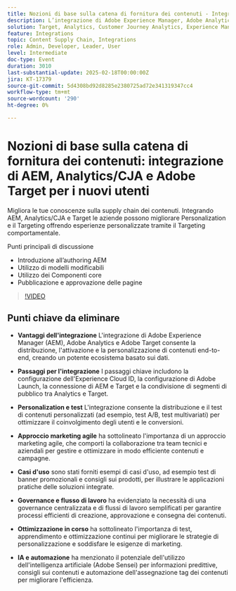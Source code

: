 ```yaml
---
title: Nozioni di base sulla catena di fornitura dei contenuti - Integrazione di AEM, Analytics/CJA e Adobe Target per i nuovi utenti
description: L’integrazione di Adobe Experience Manager, Adobe Analytics e Adobe Target semplifica la distribuzione, la personalizzazione e il test dei contenuti, promuovendo un approccio di marketing agile e l’ottimizzazione continua tramite informazioni basate sull’intelligenza artificiale e l’automazione.
solution: Target, Analytics, Customer Journey Analytics, Experience Manager
feature: Integrations
topic: Content Supply Chain, Integrations
role: Admin, Developer, Leader, User
level: Intermediate
doc-type: Event
duration: 3010
last-substantial-update: 2025-02-18T00:00:00Z
jira: KT-17379
source-git-commit: 5d4308bd92d8285e2380725ad72e341319347cc4
workflow-type: tm+mt
source-wordcount: '290'
ht-degree: 0%

---
```



# Nozioni di base sulla catena di fornitura dei contenuti: integrazione di AEM, Analytics/CJA e Adobe Target per i nuovi utenti

Migliora le tue conoscenze sulla supply chain dei contenuti. Integrando AEM, Analytics/CJA e Target le aziende possono migliorare Personalization e il Targeting offrendo esperienze personalizzate tramite il Targeting comportamentale.

Punti principali di discussione

* Introduzione all’authoring AEM
* Utilizzo di modelli modificabili
* Utilizzo dei Componenti core
* Pubblicazione e approvazione delle pagine

>[!VIDEO](https://video.tv.adobe.com/v/3444459/?learn=on&enablevpops)

## Punti chiave da eliminare

* **Vantaggi dell&#39;integrazione** L&#39;integrazione di Adobe Experience Manager (AEM), Adobe Analytics e Adobe Target consente la distribuzione, l&#39;attivazione e la personalizzazione di contenuti end-to-end, creando un potente ecosistema basato sui dati. &#x200B;

* **Passaggi per l&#39;integrazione** I passaggi chiave includono la configurazione dell&#39;Experience Cloud ID, la configurazione di Adobe Launch, la connessione di AEM e Target e la condivisione di segmenti di pubblico tra Analytics e Target.

* **Personalization e test** L&#39;integrazione consente la distribuzione e il test di contenuti personalizzati (ad esempio, test A/B, test multivariati) per ottimizzare il coinvolgimento degli utenti e le conversioni.

* **Approccio marketing agile** ha sottolineato l&#39;importanza di un approccio marketing agile, che comporti la collaborazione tra team tecnici e aziendali per gestire e ottimizzare in modo efficiente contenuti e campagne.

* **Casi d&#39;uso** sono stati forniti esempi di casi d&#39;uso, ad esempio test di banner promozionali e consigli sui prodotti, per illustrare le applicazioni pratiche delle soluzioni integrate.

* **Governance e flusso di lavoro** ha evidenziato la necessità di una governance centralizzata e di flussi di lavoro semplificati per garantire processi efficienti di creazione, approvazione e consegna dei contenuti.

* **Ottimizzazione in corso** ha sottolineato l&#39;importanza di test, apprendimento e ottimizzazione continui per migliorare le strategie di personalizzazione e soddisfare le esigenze di marketing.

* **IA e automazione** ha menzionato il potenziale dell&#39;utilizzo dell&#39;intelligenza artificiale (Adobe Sensei) per informazioni predittive, consigli sui contenuti e automazione dell&#39;assegnazione tag dei contenuti per migliorare l&#39;efficienza.
